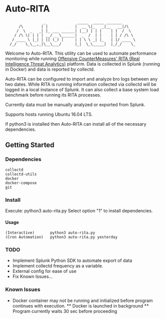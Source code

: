 # Auto-RITA

                     _              _____  _____ _______       
          /\        | |            |  __ \|_   _|__   __|/\    
         /  \  _   _| |_ ___ ______| |__) | | |    | |  /  \   
        / /\ \| | | | __/ _ \______|  _  /  | |    | | / /\ \  
       / ____ \ |_| | || (_) |     | | \ \ _| |_   | |/ ____ \ 
      /_/    \_\__,_|\__\___/      |_|  \_\_____|  |_/_/    \_

Welcome to Auto-RITA. This utility can be used to automate performance
monitoring while running [Offensive CounterMeasures' RITA
(Real Intelligence Threat Analytics)](https://github.com/ocmdev/rita) platform. Data is collected in
Splunk (running in Docker) and data is reported by collectd.

Auto-RITA can be configured to import and analyze bro logs between any
two dates. While RITA is running information collected via collectd 
will be logged in a local instance of Splunk. It can also collect a 
base system load benchmark before running its RITA processes. 

Currently data must be manually analyzed or exported from Splunk.

Supports hosts running Ubuntu 16.04 LTS.

If python3 is installed then Auto-RITA can install all of the
necessary dependencies.

## Getting Started

### Dependencies
```
collectd
collectd-utils
docker
docker-compose
git
```
       
### Install

Execute: python3 auto-rita.py
Select option "1" to install dependencies. 

#### Usage
```
(Interactive) 		python3 auto-rita.py
(Cron Automation)	python3 auto-rita.py yesterday
```

### TODO

* Implement Splunk Python SDK to automate export of data
* Implement collectd frequency as a variable.
* External config for ease of use
* Fix Known Issues...

### Known Issues

* Docker container may not be running and initialized before program continues with execution.
** Docker is launched in background
** Program currently waits 30 sec before proceeding
